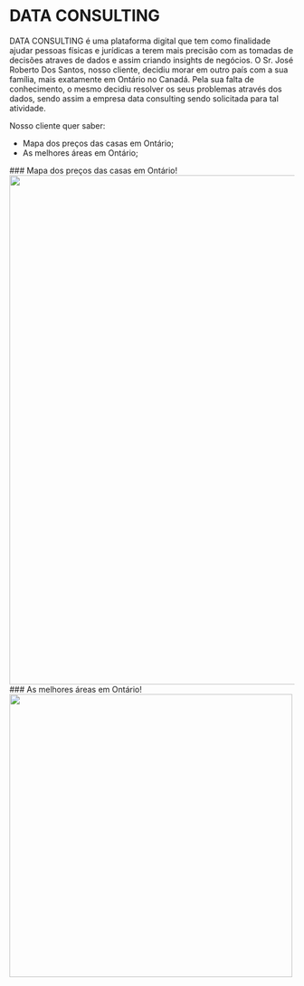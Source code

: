 # DATA CONSULTING

DATA CONSULTING é uma plataforma digital que tem como finalidade ajudar pessoas físicas e jurídicas a terem mais precisão com as tomadas de decisões atraves de dados e assim criando insights de negócios. O Sr. José Roberto Dos Santos, nosso cliente, decidiu morar em outro país com a sua família, mais exatamente em Ontário no Canadá. Pela sua falta de conhecimento, o mesmo decidiu resolver os seus problemas através dos dados, sendo assim a empresa data consulting sendo solicitada para tal atividade.

Nosso cliente quer saber:

* Mapa dos preços das casas em Ontário;
* As melhores áreas em Ontário;

</span>

<span align="left">
### Mapa dos preços das casas em Ontário!

<div align="left">
<img src="https://user-images.githubusercontent.com/110690751/200132669-b857fbb3-a7c2-49d9-b9db-145a8d9ae23c.jpeg" width="900px"/>
</div>

<span align="left">
### As melhores áreas em Ontário!

<div align="left">
<img src="https://user-images.githubusercontent.com/110690751/200132700-f6564169-9f2b-4901-91bd-4ed7ac712707.jpeg" align="left" width="500px"/>
</div>
